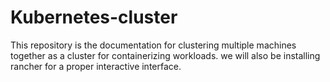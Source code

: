 # Kubernetes-cluster
This repository is the documentation for clustering multiple machines together as a cluster for containerizing workloads. we will also be installing rancher for a proper interactive interface.
